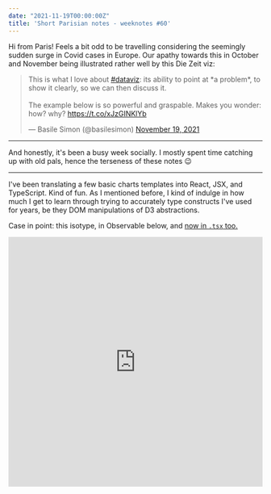 ```yaml
---
date: "2021-11-19T00:00:00Z"
title: 'Short Parisian notes - weeknotes #60'
---
```


Hi from Paris! Feels a bit odd to be travelling considering the seemingly sudden surge in Covid cases in Europe. Our apathy towards this in October and November being illustrated rather well by this Die Zeit viz:

<blockquote class="twitter-tweet"><p lang="en" dir="ltr">This is what I love about <a href="https://twitter.com/hashtag/dataviz?src=hash&amp;ref_src=twsrc%5Etfw">#dataviz</a>: its ability to point at *a problem*, to show it clearly, so we can then discuss it.<br><br>The example below is so powerful and graspable. Makes you wonder: how? why? <a href="https://t.co/xJzGINKlYb">https://t.co/xJzGINKlYb</a></p>&mdash; Basile Simon (@basilesimon) <a href="https://twitter.com/basilesimon/status/1461620122934816769?ref_src=twsrc%5Etfw">November 19, 2021</a></blockquote> <script async src="https://platform.twitter.com/widgets.js" charset="utf-8"></script> 

---

And honestly, it's been a busy week socially. I mostly spent time catching up with old pals, hence the terseness of these notes 😉

---


I've been translating a few basic charts templates into React, JSX, and TypeScript. Kind of fun. As I mentioned before, I kind of indulge in how much I get to learn through trying to accurately type constructs I've used for years, be they DOM manipulations of D3 abstractions.

Case in point: this isotype, in Observable below, and [now in `.tsx` too.](https://github.com/etalab/radar-tech-frontend/blob/master/src/components/charts/BarreDePersonnages.tsx)

<iframe width="100%" height="495" frameborder="0" scroll="no" overflow="hidden" src="https://observablehq.com/embed/@basilesimon/isotype-sketch-a-wee-people-bar-chart?cell=viz&cell=minibar&cell=viewof+highlight&cell=barStyle&cell=myStyle"></iframe>


